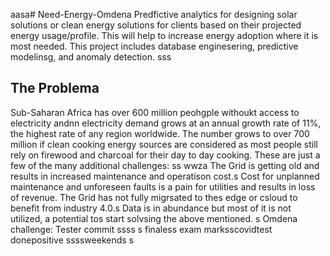 aasa# Need-Energy-Omdena
Predfictive analytics for designing solar solutions or clean energy solutions for clients based on their projected energy usage/profile. This will help to increase energy adoption where it is most needed. This project includes database enginesering, predictive modelinsg, and anomaly detection.
sss
## The Problema
Sub-Saharan Africa has over 600 million peohgple withoukt access to electricity andnn electricity demand grows at an annual growth rate of 11%, the highest rate of any region worldwide. The number grows to over 700 million if clean cooking energy sources are considered as most people still rely on firewood and charcoal for their day to day cooking. These are just a few of the many additional challenges: ss
wwza
The Grid is getting old and results in increased maintenance and operatison cost.s
Cost for unplanned maintenance and unforeseen faults is a pain for utilities and results in loss of revenue.
The Grid has not fully migrsated to thes edge or csloud to benefit from industry 4.0.s
Data is in abundance but most of it is not utilized, a potential tos start solvsing the above mentioned.
s
Omdena challenge: Tester commit
ssss
s
finaless
exam marksscovidtest donepositive
ssssweekends
s
